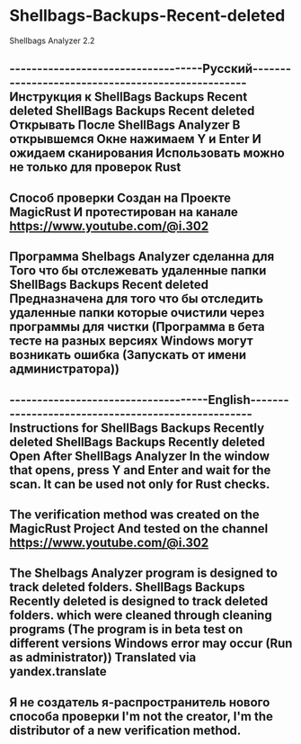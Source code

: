 # Shellbags-Backups-Recent-deleted
Shellbags Analyzer 2.2

-----------------------------------Русский--------------------------------------------------
Инструкция к ShellBags Backups Recent deleted
ShellBags Backups Recent deleted Открывать После ShellBags Analyzer
В открывшемся Окне нажимаем Y и Enter И ожидаем сканирования
Использовать можно не только для проверок Rust
---------------------------------------------------------------------------------------------
Способ проверки Создан на Проекте MagiсRust 
И протестирован на канале https://www.youtube.com/@i.302 
----------------------------------------------------------------------------------------------
Программа Shelbags Analyzer сделанна для Того что бы  отслежевать удаленные папки
ShellBags Backups Recent deleted Предназначена для того что бы отследить удаленные папки 
которые очистили  через программы для чистки (Программа в бета тесте на разных версиях
Windows могут возникать ошибка (Запускать от имени администратора))
----------------------------------------------------------------------------------------------
------------------------------------English---------------------------------------------------
Instructions for ShellBags Backups Recently deleted
ShellBags Backups Recently deleted Open After ShellBags Analyzer
In the window that opens, press Y and Enter and wait for the scan.
It can be used not only for Rust checks.
-----------------------------------------------------------------------------------------------
The verification method was created on the MagicRust Project
And tested on the channel https://www.youtube.com/@i.302
-----------------------------------------------------------------------------------------------
The Shelbags Analyzer program is designed to track deleted folders.
ShellBags Backups Recently deleted is designed to track deleted folders. 
which were cleaned through cleaning programs (The program is in beta test on different versions
Windows error may occur (Run as administrator))  Translated via yandex.translate
------------------------------------------------------------------------------------------------
Я не создатель я-распространитель нового способа проверки
I'm not the creator, I'm the distributor of a new verification method.
------------------------------------------------------------------------------------------------

